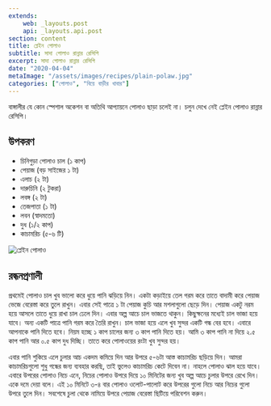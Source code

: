```yaml
---
extends:
    web: _layouts.post
    api: _layouts.api.post
section: content
title: প্লেইন পোলাও
subtitle: সাদা পোলাও রান্নার রেসিপি
excerpt: সাদা পোলাও রান্নার রেসিপি
date: "2020-04-04"
metaImage: "/assets/images/recipes/plain-polaw.jpg"
categories: ["পোলাও", "বিয়ে বাড়ীর খাবার"]
---
```


বাঙ্গালীর যে কোন স্পেশাল অকেশন বা অতিথি আপ্যায়নে পোলাও ছাড়া চলেই না। চলুন দেখে নেই প্লেইন পোলাও
রান্নার রেসিপি।

## উপকরণ

- চিনিগুড়া পোলাও চাল (১ কাপ)
- পেয়াজ (বড় সাইজের ১ টা)
- এলাচ (২ টা)
- দারুচিনি (২ টুকরা)
- লবঙ্গ (২ টা)
- তেজপাতা (১ টা)
- লবন (স্বাদমতো)
- দুধ (১/২ কাপ)
- কাচামরিচ (৫-৬ টি)

![প্লেইন পোলাও](/assets/images/recipes/plain-polaw.jpg)

## রন্ধনপ্রণালী

প্রথমেই পোলাও চাল খুব ভালো করে ধুয়ে পানি ঝড়িয়ে নিন। একটা কড়াইয়ে তেল গরম করে তাতে বাদামী করে
পেয়াজ ভেজে বেরেস্তা করে তুলে রাখুন। এবার সেই পাত্রে ১ টা পেয়াজ কুচি আর মশলাগুলো ছেড়ে দিন। পেয়াজ একটু
নরম হয়ে আসলে তাতে ধুয়ে রাখা চাল ঢেলে দিন। এবার অল্প আচে চাল ভাজতে থাকুন। কিছুক্ষনের মধ্যেই চাল
ভাজা হয়ে যাবে। অন্য একটি পাত্রে পানি গরম করে তৈরি রাখুন। চাল ভাজা হয়ে এলে খুব সুন্দর একটি গন্ধ বের
হবে। এবারে আপনাকে পানি দিতে হবে। নিয়ম হচ্ছে ১ কাপ চালের জন্য ৩ কাপ পানি দিতে হয়। আমি ৩ কাপ পানি
না দিয়ে ২.৫ কাপ পানি আর ০.৫ কাপ দুধ দিচ্ছি। তাতে করে পোলাওয়ের রংটা খুব সুন্দর হয়।

এবার পানি শুকিয়ে এলে চুলার আচ একদম কমিয়ে দিন আর উপরে ৫-৬টা আস্ত কাচামরিচ ছড়িয়ে দিন। আমরা
কাচামরিচগুলো শুধু গন্ধের জন্য ব্যবহার করছি, তাই ভুলেও কাচামরিচ কেটে দিবেন না। নাহলে পোলাও ঝাল হয়ে যাবে।
এবারে উপরের পোলাও নিচে এনে, নিচের পোলাও উপরে দিয়ে ১০ মিনিটের জন্য খুব অল্প আচে চুলার উপরে রেখে
দিন। একে দমে দেয়া বলে। এই ১০ মিনিটে ৩-৪ বার পোলাও ওলোট-পালোট করে উপরের গুলো নিচে আর নিচের
গুলো উপরে তুলে দিন। সবশেষে চুলা থেকে নামিয়ে উপরে পেয়াজ বেরেস্তা ছিটিয়ে পরিবেশন করুন।

